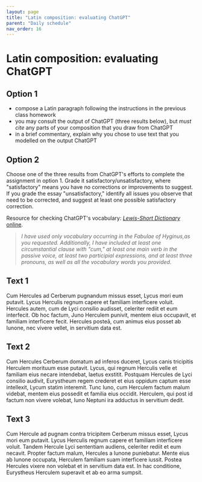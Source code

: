 ```yaml
---
layout: page
title: "Latin composition: evaluating ChatGPT"
parent: "Daily schedule"
nav_order: 16
---
```


# Latin composition: evaluating ChatGPT



## Option 1

- compose a Latin paragraph following the instructions in the previous class homework
- you may consult the output of ChatGPT (three results below), but *must cite* any parts of your composition that you draw from ChatGPT
- in a brief commentary, explain why you chose to use text that you modelled on the output ChatGPT

## Option 2

Choose one of the three results from ChatGPT's efforts to complete the assignment in option 1.  Grade it satisfactory/unsatisfactory, where "satisfactory" means you have no corrections or improvements to suggest.  If you grade the essay "unsatisfactory," identify all issues you observe that need to be corrected, and suggest at least one possible satisfactory correction.

Resource for checking ChatGPT's vocabulary: [*Lewis-Short Dictionary* online](http://folio2.furman.edu/lewis-short/).



>  *I have used only vocabulary occurring in the Fabulae of Hyginus,as you requested. Additionally, I have included at least one circumstantial clause with "cum," at least one main verb in the passive voice, at least two participial expressions, and at least three pronouns, as well as all the vocabulary words you provided.*


## Text 1

Cum Hercules ad Cerberum pugnandum missus esset, Lycus mori eum putavit. Lycus Herculis regnum capere et familiam interficere voluit. Hercules autem, cum de Lyci consilio audisset, celeriter rediit et eum interfecit. Ob hoc factum, Juno Herculem punivit, mentem eius occupavit, et familiam interficere fecit. Hercules posteā, cum animus eius posset ab Iunone, nec vivere vellet, in servitium data est.

## Text 2 

Cum Hercules Cerberum domatum ad inferos duceret, Lycus canis tricipitis Herculem morituum esse putavit. Lycus, qui regnum Herculis velle et familiam eius necare intendebat, laetus exstitit. Postquam Hercules de Lyci consilio audivit, Eurystheum regem crederet et eius oppidum captum esse intellexit, Lycum statim interemit. Tunc Iuno, cum Herculem factum malum videbat, mentem eius possedit et familia eius occidit. Herculem, qui post id factum non vivere volebat, Iuno Neptuni ira adductus in servitium dedit.

## Text 3 



Cum Hercule ad pugnam contra tricipitem Cerberum missus esset, Lycus mori eum putavit. Lycus Herculis regnum capere et familiam interficere voluit. Tandem Hercule Lyci sententiam audiens, celeriter rediit et eum necavit. Propter factum malum, Hercules a Iunone puniebatur. Mente eius ab Iunone occupata, Herculem familiam suam interficere iussit. Postea Hercules vixere non volebat et in servitium data est. In hac conditione, Eurystheus Herculem superavit et ab eo arma sumpsit.

